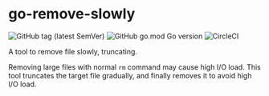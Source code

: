 # go-remove-slowly

![GitHub tag (latest SemVer)](https://img.shields.io/github/v/tag/elastic-infra/go-remove-slowly)
![GitHub go.mod Go version](https://img.shields.io/github/go-mod/go-version/elastic-infra/go-remove-slowly)
![CircleCI](https://img.shields.io/circleci/build/github/elastic-infra/go-remove-slowly)

A tool to remove file slowly, truncating.

Removing large files with normal `rm` command may cause high I/O load.
This tool truncates the target file gradually, and finally removes it to avoid high I/O load.
